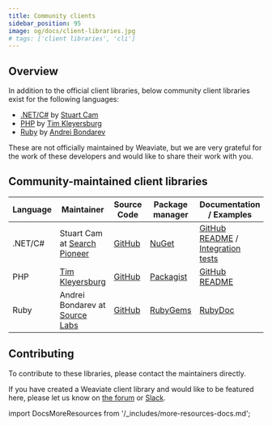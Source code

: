 ```yaml
---
title: Community clients
sidebar_position: 95
image: og/docs/client-libraries.jpg
# tags: ['client libraries', 'cli']
---
```



## Overview

In addition to the official client libraries, below community client libraries exist for the following languages:

- [.NET/C#](https://www.nuget.org/packages/SearchPioneer.Weaviate.Client) by [Stuart Cam](https://searchpioneer.com/)
- [PHP](https://packagist.org/packages/timkley/weaviate-php) by [Tim Kleyersburg](https://www.tim-kleyersburg.de/)
- [Ruby](https://rubygems.org/gems/weaviate-ruby) by [Andrei Bondarev](https://www.sourcelabs.io/)

These are not officially maintained by Weaviate, but we are very grateful for the work of these developers and would like to share their work with you.

## Community-maintained client libraries

| Language | Maintainer | Source Code | Package manager | Documentation / Examples | License |
| -------- | ---------- | ----------- | --------------- | ------------------------ | ------- |
| .NET/C# | Stuart Cam at [Search Pioneer](https://searchpioneer.com/) | [GitHub](https://github.com/searchpioneer/weaviate-dotnet-client) | [NuGet](https://www.nuget.org/packages/SearchPioneer.Weaviate.Client) | [GitHub README](https://github.com/searchpioneer/weaviate-dotnet-client) / [Integration tests](https://github.com/searchpioneer/weaviate-dotnet-client/tree/main/tests-integration/SearchPioneer.Weaviate.Client.IntegrationTests/Api) | [Apache 2.0](https://github.com/searchpioneer/weaviate-dotnet-client/blob/main/license.txt) |
| PHP | [Tim Kleyersburg](https://www.tim-kleyersburg.de/) | [GitHub](https://github.com/timkley/weaviate-php) | [Packagist](https://packagist.org/packages/timkley/weaviate-php) | [GitHub README](https://github.com/timkley/weaviate-php) | [MIT](https://github.com/timkley/weaviate-php/blob/main/LICENSE.md) |
| Ruby | Andrei Bondarev at [Source Labs](https://www.sourcelabs.io/) | [GitHub](https://github.com/andreibondarev/weaviate-ruby) | [RubyGems](https://rubygems.org/gems/weaviate-ruby) | [RubyDoc](https://rubydoc.info/gems/weaviate-ruby) | [MIT](https://github.com/andreibondarev/weaviate-ruby/blob/main/LICENSE.txt)

## Contributing

To contribute to these libraries, please contact the maintainers directly.

If you have created a Weaviate client library and would like to be featured here, please let us know on [the forum](https://forum.weaviate.io/) or [Slack](https://weaviate.io/slack).


import DocsMoreResources from '/_includes/more-resources-docs.md';

<DocsMoreResources />
